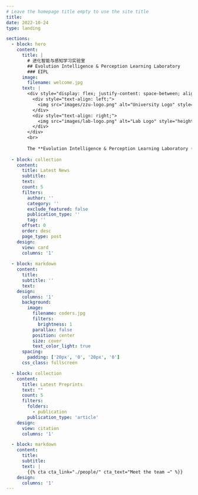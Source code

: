 ```yaml
---
# Leave the homepage title empty to use the site title
title:
date: 2022-10-24
type: landing

sections:
  - block: hero
    content:
      title: |
        # 进化智能与感知学习实验室
        ## Evolution Intelligence & Perception Learning Laboratory
        ### EIPL
      image:
        filename: welcome.jpg
      text: |
        <div style="display: flex; justify-content: space-between; align-items: center; margin: 20px 0;">
          <div style="text-align: left;">
            <img src="images/zzu-logo.png" alt="University Logo" style="height: 80px; margin-right: 20px;">
          </div>
          <div style="text-align: right;">
            <img src="images/lab-logo.png" alt="Lab Logo" style="height: 80px;">
          </div>
        </div>
        <br>
        
        The **Evolution Intelligence & Perception Learning Laboratory (EIPL)** has been a center of excellence for Artificial Intelligence research, teaching, and practice since its founding in 2016.
  
  - block: collection
    content:
      title: Latest News
      subtitle:
      text:
      count: 5
      filters:
        author: ''
        category: ''
        exclude_featured: false
        publication_type: ''
        tag: ''
      offset: 0
      order: desc
      page_type: post
    design:
      view: card
      columns: '1'
  
  - block: markdown
    content:
      title:
      subtitle: '' 
      text:
    design:
      columns: '1'
      background:
        image: 
          filename: coders.jpg
          filters:
            brightness: 1
          parallax: false
          position: center
          size: cover
          text_color_light: true
      spacing:
        padding: ['20px', '0', '20px', '0']
      css_class: fullscreen

  - block: collection
    content:
      title: Latest Preprints
      text: ""
      count: 5
      filters:
        folders:
          - publication
        publication_type: 'article'
    design:
      view: citation
      columns: '1'

  - block: markdown
    content:
      title:
      subtitle:
      text: |
        {{% cta cta_link="./people/" cta_text="Meet the team →" %}}
    design:
      columns: '1'
---
```

